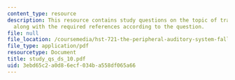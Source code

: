 ```yaml
---
content_type: resource
description: This resource contains study questions on the topic of trauma and repair
  along with the required references according to the question.
file: null
file_location: /coursemedia/hst-721-the-peripheral-auditory-system-fall-2005/3ebd65c2a0d86ecf034ba558df065a66_study_qs_ds_10.pdf
file_type: application/pdf
resourcetype: Document
title: study_qs_ds_10.pdf
uid: 3ebd65c2-a0d8-6ecf-034b-a558df065a66
---
```

